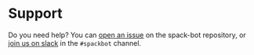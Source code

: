 # Support

Do you need help? You can [open an issue](https://github.com/spack/spack-bot/issues) on the spack-bot repository, or
[join us on slack](https://slack.spack.io/) in the `#spackbot` channel.
